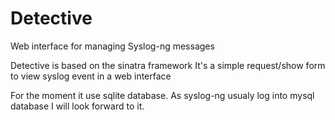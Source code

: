 Detective
===========

Web interface for managing Syslog-ng messages

Detective is based on the sinatra framework
It's a simple request/show form to view syslog event in a web interface

For the moment it use sqlite database.
As syslog-ng usualy log into mysql database I will look forward to it.